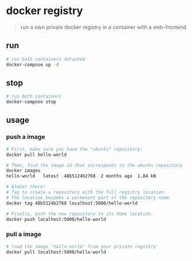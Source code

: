 # docker registry
> run a own private docker registry in a container with a web-frontend

## run
```bash
# run both containers detached
docker-compose up -d
```
## stop
```bash
# run both containers
docker-compose stop
```

## usage
### push a image
```bash
# First, make sure you have the "ubuntu" repository:
docker pull hello-world

# Then, find the image id that corresponds to the ubuntu repository
docker images
hello-world   latest  48b5124b2768  2 months ago  1.84 kB

# Almost there!
# Tag to create a repository with the full registry location.
# The location becomes a permanent part of the repository name.
docker tag 48b5124b2768 localhost:5000/hello-world

# Finally, push the new repository to its home location.
docker push localhost:5000/hello-world
```

### pull a image
```bash
# load the image 'hallo-world' from your private registry
docker pull localhost:5000/hello-world
```
